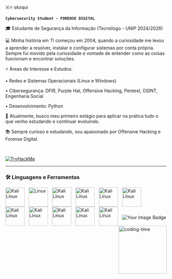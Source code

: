  ☠️🔥 skoqui

**`Cybersecurity Student - FORENSE DIGITAL `**

🎓 Estudante de Segurança da Informação (Tecnólogo - UNIP 2024/2026) 

💻 Minha história em TI começou em 2004, quando a curiosidade me levou a aprender a resolver, instalar e configurar sistemas por conta própria. Sempre fui movido pela curiosidade e vontade de entender como as coisas funcionam e encontrar soluções.

⚡ Áreas de Interesse e Estudos:

• Redes e Sistemas Operacionais (Linux e Windows)

• Cibersegurança: DFIR, Purple Hat, Offensive Hacking, Pentest, OSINT, Engenharia Social

• Desenvolvimento: Python

🚀 Atualmente, busco meu primeiro estágio para aplicar na prática tudo o que venho estudando e continuar evoluindo.

📚 Sempre curioso e estudando, sou apaixonado por Offensive Hacking e Forense Digital.

<br/>

<p align="left">
    <a href="https://tryhackme.com/r/p/skoqui">
        <img 
            alt="TryHackMe" 
            title="Vamos Jogar!" 
            src="https://img.shields.io/badge/TryHackMe-A4373A?style=for-the-badge&logo=microsoft-access&logoColor=white"
        />
    </a>


---

### 🛠️ Linguagens e Ferramentas


<img 
    align="left" 
    alt="Kali Linux"
    title="RED HAT" 
    width="60px" 
    style="padding-right: 10px;" 
    src="https://cdn.jsdelivr.net/gh/devicons/devicon@latest/icons/redhat/redhat-original-wordmark.svg" 
/>

<img 
    align="left" 
    alt="Linux"
    title="Linux" 
    width="60px" 
    style="padding-right: 10px;" 
    src="https://cdn.jsdelivr.net/gh/devicons/devicon@latest/icons/linux/linux-original.svg" 
/>

<img 
    align="left" 
    alt="Kali Linux"
    title="Windows11" 
    width="60px" 
    style="padding-right: 10px;" 
    src="https://cdn.jsdelivr.net/gh/devicons/devicon@latest/icons/windows11/windows11-original.svg" 
/>

<img 
    align="left" 
    alt="Kali Linux"
    title="Python" 
    width="60px" 
    style="padding-right: 10px;" 
    src="https://cdn.jsdelivr.net/gh/devicons/devicon@latest/icons/python/python-original.svg" 
/>

<img 
    align="left" 
    alt="Kali Linux"
    title="Bash" 
    width="60px" 
    style="padding-right: 10px;" 
    src="https://cdn.jsdelivr.net/gh/devicons/devicon@latest/icons/bash/bash-original.svg" 
/>

<img 
    align="left" 
    alt="Kali Linux"
    title="HTML5" 
    width="60px" 
    style="padding-right: 10px;" 
    src="https://cdn.jsdelivr.net/gh/devicons/devicon@latest/icons/html5/html5-original-wordmark.svg" 
/>

<img 
    align="left" 
    alt="Kali Linux"
    title="MYSQL" 
    width="60px" 
    style="padding-right: 10px;" 
    src="https://cdn.jsdelivr.net/gh/devicons/devicon@latest/icons/mysql/mysql-original.svg" 
/>

<img 
    align="left" 
    alt="Kali Linux"
    title="POSTGRESQL" 
    width="60px" 
    style="padding-right: 10px;" 
    src="https://cdn.jsdelivr.net/gh/devicons/devicon@latest/icons/postgresql/postgresql-original.svg" 
/>

<img 
    align="left" 
    alt="Kali Linux"
    title="APACHE" 
    width="60px" 
    style="padding-right: 10px;" 
    src="https://cdn.jsdelivr.net/gh/devicons/devicon@latest/icons/apache/apache-original.svg" 
/>

<img 
    align="left" 
    alt="Kali Linux"
    title="JS" 
    width="60px" 
    style="padding-right: 10px;" 
    src="https://cdn.jsdelivr.net/gh/devicons/devicon@latest/icons/javascript/javascript-original.svg" 
/>
<img 
    align="left" 
    alt="Kali Linux"
    title="C++" 
    width="60px" 
    style="padding-right: 10px;" 
    src="https://cdn.jsdelivr.net/gh/devicons/devicon@latest/icons/cplusplus/cplusplus-original.svg" 
/>




<br/>
<br/>
<br/>
<br/>
<br/>
<div>
 
  <img align="right" height="150" alt="coding-time" src="https://user-images.githubusercontent.com/74038190/229223156-0cbdaba9-3128-4d8e-8719-b6b4cf741b67.gif">
  <img src="https://tryhackme-badges.s3.amazonaws.com/skoqui.png" alt="Your Image Badge" />

</div>

<br>
